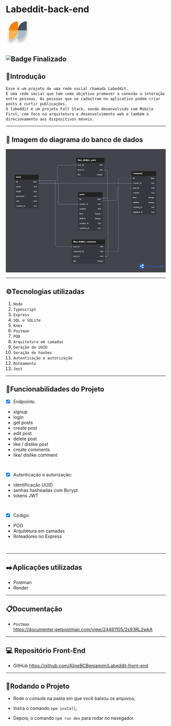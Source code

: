 # Labeddit-back-end 

![Labook](/src//assets/logoSmall.svg)

![Badge Finalizado](http://img.shields.io/static/v1?label=STATUS&message=FINALIZADO&color=RED&style=for-the-badge)
---

## 📑Introdução

    Esse é um projeto de uma rede social chamada Labeddit. 
    É uma rede social que tem como objetivo promover a conexão a interação entre pessoas. As pessoas que se cadastram no aplicativo podem criar posts e curtir publicações.
    O labeddit é um projeto Full Stack, sendo desenvolvido com Mobile First, com foco na arquitetura e desenvolvimento web e também o direcionamento aos dispositivos móveis.     
---

## 📸 Imagem do diagrama do banco de dados

![imagem do diagrama](./src/assets/diagrama.png)

---

## ⚙️Tecnologias utilizadas

1. ``Node``
2. ``Typescript``
3. ``Express``
4. ``SQL e SQLite``
5. ``Knex``
6. ``Postman``
7. ``POO``
8. ``Arquitetura em camadas``
9. ``Geração de UUID``
10. ``Geração de hashes``
11. ``Autenticação e autorização``
12. ``Roteamento``
12. ``Jest``

---

## 📱Funcionabilidades do Projeto

- [x] Endpoints:
- signup
- login
- get posts
- create post
- edit post
- delete post
- like / dislike post
- create comments
- like/ dislike comment  
<br>

- [x] Autenticação e autorização:
- identificação UUID
- senhas hasheadas com Bcrypt
- tokens JWT
<br>

- [x] Código:
- POO
- Arquitetura em camadas
- Roteadores no Express
<br>

---

## ✒️Aplicações utilizadas

- Postman
- Render

---

## 📋Documentação

- ``Postman`` <https://documenter.getpostman.com/view/24461105/2s93RL2wkA>

---

## 💻 Repositório Front-End

- GitHub <https://github.com/AlineBCBenjamim/Labeddit-front-end>

---

## 📀Rodando o Projeto

- Rode o console na pasta em que você baixou os arquivos;

- Insira o comando ``npm install``;

- Depois, o comando ``npm run dev`` para rodar no navegador.
